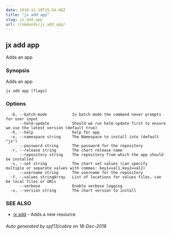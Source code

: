 ```yaml
---
date: 2018-12-18T15:54:48Z
title: "jx add app"
slug: jx_add_app
url: /commands/jx_add_app/
---
```

## jx add app

Adds an app

### Synopsis

Adds an app

```
jx add app [flags]
```

### Options

```
  -b, --batch-mode           In batch mode the command never prompts for user input
      --helm-update          Should we run helm update first to ensure we use the latest version (default true)
  -h, --help                 help for app
  -n, --namespace string     The Namespace to install into (default "jx")
      --password string      The password for the repository
  -r, --release string       The chart release name
      --repository string    The repository from which the app should be installed
  -s, --set string           The chart set values (can specify multiple or separate values with commas: key1=val1,key2=val2)
      --username string      The username for the repository
  -f, --values stringArray   List of locations for values files, can be local files or URLs
      --verbose              Enable verbose logging
  -v, --version string       The chart version to install
```

### SEE ALSO

* [jx add](/commands/jx_add/)	 - Adds a new resource

###### Auto generated by spf13/cobra on 18-Dec-2018
